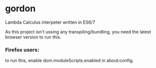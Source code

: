 # gordon
Lambda Calculus interpeter written in ES6/7

As this project isn't ussing any transpiling/bundling, you need the latest browser version to run this.

### Firefox users:
to run this, enable dom.moduleScripts.enabled in about:config.
